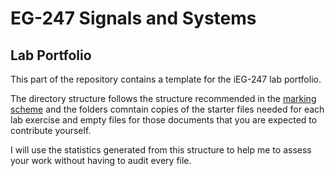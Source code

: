 # EG-247 Signals and Systems

## Lab Portfolio

This part of the repository contains a template for the iEG-247 lab portfolio.

The directory structure follows the structure recommended in the [marking
scheme](ihttps://docs.google.com/spreadsheet/ccc?key=0AljOJ7w63DbTdERaUkhYako2V3VEemdabnd6angxSEE&usp=sharing) and the folders comntain copies of the starter files needed for
each lab exercise and empty files for those documents that you are
expected to contribute yourself.

I will use the statistics generated from this structure to help me to
assess your work without having to audit every file.
